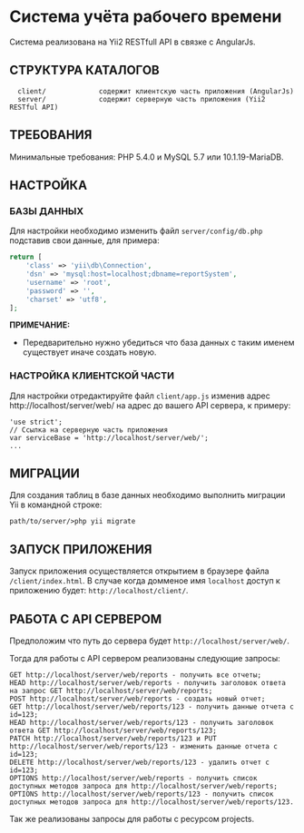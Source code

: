 Система учёта рабочего времени
==================================

Система реализована на Yii2 RESTfull API в связке с AngularJs.

СТРУКТУРА КАТАЛОГОВ
-------------------

      client/             содержит клиентскую часть приложения (AngularJs)
      server/             содержит серверную часть приложения (Yii2 RESTful API)


ТРЕБОВАНИЯ
------------

Минимальные требования: PHP 5.4.0 и MySQL 5.7 или 10.1.19-MariaDB.

НАСТРОЙКА
-------------

### БАЗЫ ДАННЫХ

Для настройки необходимо изменить файл `server/config/db.php` подставив свои данные, для примера:

```php
return [
    'class' => 'yii\db\Connection',
    'dsn' => 'mysql:host=localhost;dbname=reportSystem',
    'username' => 'root',
    'password' => '',
    'charset' => 'utf8',
];
```

**ПРИМЕЧАНИЕ:**
- Передварительно нужно убедиться что база данных с таким именем существует иначе создать новую.

### НАСТРОЙКА КЛИЕНТСКОЙ ЧАСТИ

Для настройки отредактируйте файл `client/app.js` изменив адрес http://localhost/server/web/ на адрес до вашего API сервера, к примеру:

```
'use strict';
// Ссылка на серверную часть приложения
var serviceBase = 'http://localhost/server/web/';
...
```
МИГРАЦИИ
------------
Для создания таблиц в базе данных необходимо выполнить миграции Yii в командной строке:
```
path/to/server/>php yii migrate
```
ЗАПУСК ПРИЛОЖЕНИЯ
-----------------
Запуск приложения осуществляется открытием в браузере файла `/client/index.html`. В случае когда домменое имя `localhost` доступ к приложению будет: `http://localhost/client/`.

РАБОТА С API СЕРВЕРОМ
---------------------
Предположим что путь до сервера будет `http://localhost/server/web/`. 

Тогда для работы с API сервером реализованы следующие запросы:
```
GET http://localhost/server/web/reports - получить все отчеты;
HEAD http://localhost/server/web/reports - получить заголовок ответа на запрос GET http://localhost/server/web/reports;
POST http://localhost/server/web/reports - создать новый отчет;
GET http://localhost/server/web/reports/123 - получить данные отчета с id=123;
HEAD http://localhost/server/web/reports/123 - получить заголовок ответа GET http://localhost/server/web/reports/123;
PATCH http://localhost/server/web/reports/123 и PUT http://localhost/server/web/reports/123 - изменить данные отчета с id=123;
DELETE http://localhost/server/web/reports/123 - удалить отчет с id=123;
OPTIONS http://localhost/server/web/reports - получить список доступных методов запроса для http://localhost/server/web/reports;
OPTIONS http://localhost/server/web/reports/123 - получить список доступных методов запроса для http://localhost/server/web/reports/123.
```
Так же реализованы запросы для работы с ресурсом projects.
